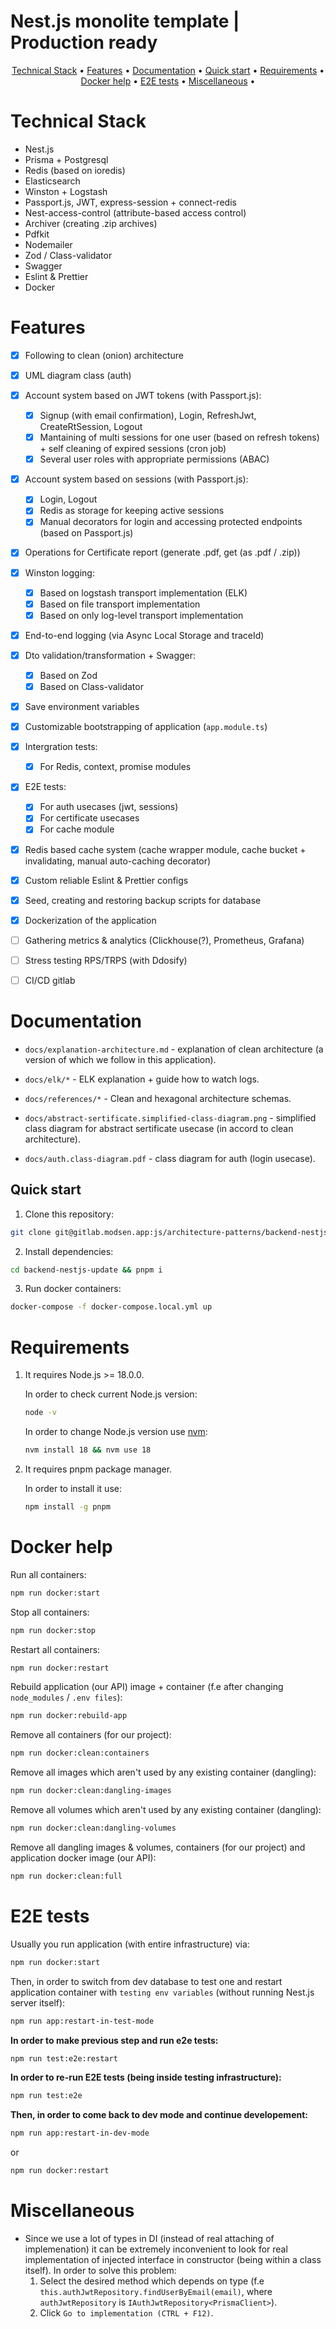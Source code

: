 # Nest.js monolite template | Production ready

<p align="center">
  <a href="#technical-stack">Technical Stack</a>  •
  <a href="#features">Features</a> •
  <a href="#documentation">Documentation</a>  •
  <a href="#quick-start">Quick start</a> •
  <a href="#requirements">Requirements</a> •
  <a href="#docker-help">Docker help</a> •
  <a href="#e2e-tests">E2E tests</a> •
  <a href="#miscellaneous">Miscellaneous</a> •
</p>


# Technical Stack

-   Nest.js
-   Prisma + Postgresql
-   Redis (based on ioredis)
-   Elasticsearch
-   Winston + Logstash
-   Passport.js, JWT, express-session + connect-redis
-   Nest-access-control (attribute-based access control)
-   Archiver (creating .zip archives)
-   Pdfkit
-   Nodemailer
-   Zod / Class-validator
-   Swagger
-   Eslint & Prettier
-   Docker


# Features

-   [x] Following to clean (onion) architecture
-   [x] UML diagram class (auth)
-   [x] Account system based on JWT tokens (with Passport.js):
    -   [x] Signup (with email confirmation), Login, RefreshJwt, CreateRtSession, Logout
    -   [x] Mantaining of multi sessions for one user (based on refresh tokens) + self cleaning of expired sessions (cron job)
    -   [x] Several user roles with appropriate permissions (ABAC)
-   [x] Account system based on sessions (with Passport.js):
    -   [x] Login, Logout
    -   [x] Redis as storage for keeping active sessions
    -   [x] Manual decorators for login and accessing protected endpoints (based on Passport.js)
-   [x] Operations for Certificate report (generate .pdf, get (as .pdf / .zip))
-   [x] Winston logging:
    -   [x] Based on logstash transport implementation (ELK)
    -   [x] Based on file transport implementation
    -   [x] Based on only log-level transport implementation
-   [x] End-to-end logging (via Async Local Storage and traceId)
-   [x] Dto validation/transformation + Swagger:
    -   [x] Based on Zod
    -   [x] Based on Class-validator   
-   [x] Save environment variables
-   [x] Customizable bootstrapping of application (`app.module.ts`)
-   [x] Intergration tests:
    -   [x] For Redis, context, promise modules
-   [x] E2E tests:
    -   [x] For auth usecases (jwt, sessions)
    -   [x] For certificate usecases
    -   [x] For cache module
-   [x] Redis based cache system (cache wrapper module, cache bucket + invalidating, manual auto-caching decorator)
-   [x] Custom reliable Eslint & Prettier configs
-   [x] Seed, creating and restoring backup scripts for database
-   [x] Dockerization of the application
-   [ ] Gathering metrics & analytics (Clickhouse(?), Prometheus, Grafana)
-   [ ] Stress testing RPS/TRPS (with Ddosify)
-   [ ] CI/CD gitlab


# Documentation

- `docs/explanation-architecture.md` - explanation of clean architecture (a version of which we follow in this application).
- `docs/elk/*` - ELK explanation + guide how to watch logs.
- `docs/references/*` - Clean and hexagonal architecture schemas.

- `docs/abstract-sertificate.simplified-class-diagram.png` - simplified class diagram for abstract sertificate usecase (in accord to clean architecture).
- `docs/auth.class-diagram.pdf` - class diagram for auth (login usecase).


## Quick start

1. Clone this repository:
```bash
git clone git@gitlab.modsen.app:js/architecture-patterns/backend-nestjs-update.git
```

2. Install dependencies:
```bash
cd backend-nestjs-update && pnpm i
```

3. Run docker containers:
```bash
docker-compose -f docker-compose.local.yml up
```


# Requirements

1. It requires Node.js >= 18.0.0. 

	In order to check current Node.js version:
	```bash
	node -v
	```

	In order to change Node.js version use [nvm](https://github.com/nvm-sh/nvm):
	```bash
	nvm install 18 && nvm use 18
	```

2. It requires pnpm package manager. 
   
   In order to install it use:
	```bash
	npm install -g pnpm
	```

# Docker help

Run all containers:
```bash
npm run docker:start
```

Stop all containers:
```bash
npm run docker:stop
```

Restart all containers:
```bash
npm run docker:restart
```

Rebuild application (our API) image + container (f.e after changing `node_modules` / `.env files`):
```bash
npm run docker:rebuild-app
```

Remove all containers (for our project):
```bash
npm run docker:clean:containers
```

Remove all images which aren't used by any existing container (dangling):
```bash
npm run docker:clean:dangling-images
```

Remove all volumes which aren't used by any existing container (dangling):
```bash
npm run docker:clean:dangling-volumes
```

Remove all dangling images & volumes, containers (for our project) and application docker image (our API):
```bash
npm run docker:clean:full
```

# E2E tests

Usually you run application (with entire infrastructure) via:
```bash
npm run docker:start
```

Then, in order to switch from dev database to test one and restart application container with `testing env variables` (without running Nest.js server itself):
```bash
npm run app:restart-in-test-mode
```

**In order to make previous step and run e2e tests:**
```bash
npm run test:e2e:restart
```

**In order to re-run E2E tests (being inside testing infrastructure):**
```bash
npm run test:e2e
```

**Then, in order to come back to dev mode and continue developement:**
```bash
npm run app:restart-in-dev-mode
``` 
or 
```bash
npm run docker:restart
``` 

# Miscellaneous

- Since we use a lot of types in DI (instead of real attaching of implemenation) it can be extremely inconvenient to look for real implementation of injected interface in constructor (being within a class itself).
  In order to solve this problem: 
    1. Select the desired method which depends on type (f.e `this.authJwtRepository.findUserByEmail(email)`, where `authJwtRepository` is `IAuthJwtRepository<PrismaClient>`).
    2. Click `Go to implementation (CTRL + F12)`.
